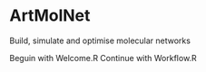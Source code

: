 # ArtMolNet
Build, simulate and optimise molecular networks

Beguin with Welcome.R
Continue with Workflow.R
